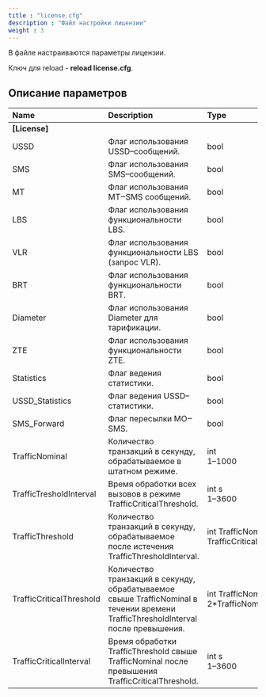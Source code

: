 ```yaml
---
title : "license.cfg"
description : "Файл настройки лицензии"
weight : 3
---
```


В файле настраиваются параметры лицензии.

Ключ для reload - **reload license.cfg**.

## Описание параметров
|Name|Description|Type|Default|O/M|P/R|Version|
|:---|:----------|:---|:------|:--|:--|:------|
|**[License]**||
|USSD|Флаг использования USSD–сообщений.|bool|0|O|R||
|SMS|Флаг использования SMS–сообщений.|bool|1|O|R||
|MT|Флаг использования MT‒SMS сообщений.|bool|0|O|R||
|LBS|Флаг использования функциональности LBS.|bool|0|O|R||
|VLR|Флаг использования функциональности LBS (запрос VLR).|bool|0|O|R||
|BRT|Флаг использования функциональности BRT.|bool|0|O|R||
|Diameter|Флаг использования Diameter для тарификации.|bool|0|O|R||
|ZTE|Флаг использования функциональности ZTE.|bool|0|O|R||
|Statistics|Флаг ведения статистики.|bool|0|O|R||
|USSD_Statistics|Флаг ведения USSD–статистики.|bool|0|O|R||
|SMS_Forward|Флаг пересылки MO‒SMS.|bool|0|O|R||
|TrafficNominal|Количество транзакций в секунду, обрабатываемое в штатном режиме.|int<br>1–1000|40|O|R||
|TrafficTresholdInterval|Время обработки всех вызовов в режиме TrafficCriticalThreshold.|int s<br>1–3600|600|O|R||
|TrafficThreshold|Количество транзакций в секунду, обрабатываемое после истечения TrafficThresholdInterval.|int TrafficNominal–TrafficCriticalThreshold|1.1\*TrafficNominal|O|R||
|TrafficCriticalThreshold|Количество транзакций в секунду, обрабатываемое свыше TrafficNominal в течении времени TrafficThresholdInterval после превышения.|int TrafficNominal–2\*TrafficNominal|1.2\*TrafficNominal|O|R||
|TrafficCriticalInterval|Время обработки TrafficThreshold свыше TrafficNominal после превышения TrafficCriticalThreshold.|int s<br>1–3600|0|O|R||
